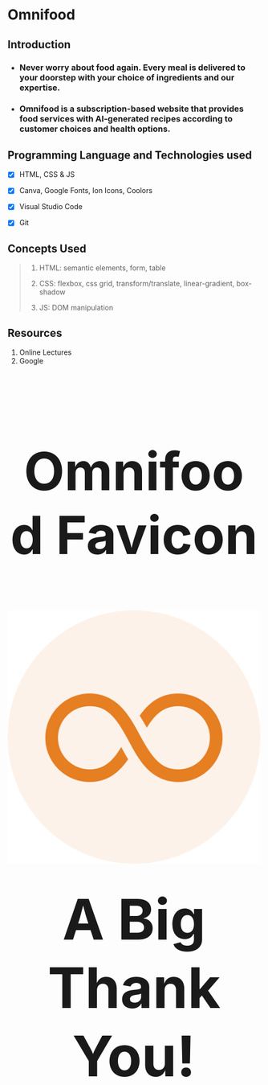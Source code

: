 # **Omnifood**

## **Introduction**

* ### Never worry about food again. Every meal is delivered to your doorstep with your choice of ingredients and our expertise.

* ### Omnifood is a subscription-based website that provides food services with AI-generated recipes according to customer choices and health options.

## **Programming Language and Technologies used**

* [x] HTML, CSS & JS

* [x] Canva, Google Fonts, Ion Icons, Coolors

* [x] Visual Studio Code

* [x] Git

## **Concepts Used**

> 1. HTML: semantic elements, form, table
>
> 2. CSS: flexbox, css grid, transform/translate, linear-gradient, box-shadow
>
> 3. JS: DOM manipulation

## **Resources**

1. Online Lectures
2. Google

<div align="center" style="font-size: 5em"><h2><b>Omnifood Favicon</b></h2></div>

<div align="center">

![image-1](./img/favicon.png)
</div>

# <div align="center" style="font-size: 4em">**A Big Thank You!**</div>
